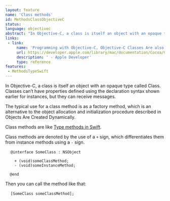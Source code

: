 ```yaml
---
layout: feature
name: 'Class methods'
id: MethodsClassObjectiveC
status: 
language: objectivec
abstract: "In Objective-C, a class is itself an object with an opaque type called Class. Classes can’t have properties defined using the declaration syntax shown earlier for instances, but they can receive messages: they are called Class methods."
links:
 - link:
     name: 'Programming with Objective-C, Objective-C Classes Are also Objects'
     url: https://developer.apple.com/library/mac/documentation/Cocoa/Conceptual/ProgrammingWithObjectiveC/DefiningClasses/DefiningClasses.html#//apple_ref/doc/uid/TP40011210-CH3-SW18
     description: ' - Apple Developer'
     type: reference
features:
 - MethodsTypeSwift
---
```


In Objective-C, a class is itself an object with an opaque type called Class. Classes can’t have properties defined using the declaration syntax shown earlier for instances, but they can receive messages.

The typical use for a class method is as a factory method, which is an alternative to the object allocation and initialization procedure described in Objects Are Created Dynamically.

Class methods are like [Type methods in Swift](/MethodsTypeSwift).

Class methods are denoted by the use of a `+` sign, which differentiates them from instance methods using a `-` sign.

<pre>
  <code class="swift">@interface SomeClass : NSObject
  
    + (void)someClassMethod;
    - (void)someInstanceMethod;
  
  @end</code>
</pre>

Then you can call the method like that:

<pre>
  <code class="swift">[SomeClass someClassMethod];</code>
</pre>

